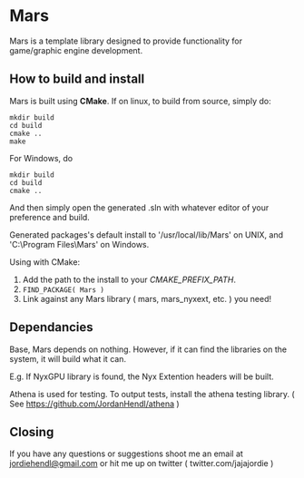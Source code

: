 # Mars
  Mars is a template library designed to provide functionality for game/graphic engine development.

## How to build and install
  Mars is built using **CMake**. If on linux, to build from source, simply do: 
  
  ```
  mkdir build
  cd build
  cmake ..
  make 
  ```
  
  For Windows, do 
  
  ```
  mkdir build
  cd build
  cmake ..
  ```
  
  And then simply open the generated .sln with whatever editor of your preference and build.

  Generated packages's default install to '/usr/local/lib/Mars' on UNIX, and 'C:\Program Files\Mars' on Windows.

  Using with CMake: 
  1) Add the path to the install to your *CMAKE_PREFIX_PATH*.
  2) ```FIND_PACKAGE( Mars ) ```
  3) Link against any Mars library ( mars, mars_nyxext, etc. ) you need!
  
## Dependancies

  Base, Mars depends on nothing. However, if it can find the libraries on the system, it will build what it can. 
 
  E.g. If NyxGPU library is found, the Nyx Extention headers will be built.

  Athena is used for testing. To output tests, install the athena testing library. ( See https://github.com/JordanHendl/athena )

## Closing
  If you have any questions or suggestions shoot me an email at jordiehendl@gmail.com
  or hit me up on twitter ( twitter.com/jajajordie )
